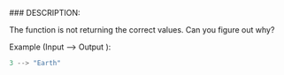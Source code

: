 ### DESCRIPTION:

The function is not returning the correct values. Can you figure out why?

Example (Input --> Output ):
```js
3 --> "Earth"
```